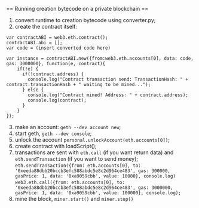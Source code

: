 == Running creation bytecode on a private blockchain ==

1. convert runtime to creation bytecode using converter.py;
2. create the contract itself:
```
var contractABI = web3.eth.contract();
contractABI.abi = [];
var code = (insert converted code here)

var instance = contractABI.new({from:web3.eth.accounts[0], data: code, gas: 3000000}, function(e, contract){
    if(!e) {
      if(!contract.address) {
        console.log("Contract transaction send: TransactionHash: " + contract.transactionHash + " waiting to be mined..."); 
      } else {
        console.log("Contract mined! Address: " + contract.address);
        console.log(contract);
      }
    }
});
```
3. make an account: `geth --dev account new`;
4. start geth, `geth --dev console`;
5. unlock the account `personal.unlockAccount(eth.accounts[0])`;
6. create contract with loadScript(<path to above script shit>);
7. transactions are sent with `eth.call` (if you want return data) and `eth.sendTransaction` (if you want to send money);
`eth.sendTransaction({from: eth.accounts[0], to: '0xeeda88dbb20bccb3efc588abdc5e8c2d964ce483', gas: 300000, gasPrice: 1, data: '0xa9059cbb', value: 10000}, console.log)`
`web3.eth.call({from: eth.accounts[0], to: '0xeeda88dbb20bccb3efc588abdc5e8c2d964ce483', gas: 3000000, gasPrice: 1, data: '0xa9059cbb', value: 100000}, console.log);`
8. mine the block, `miner.start()` and `miner.stop()`

